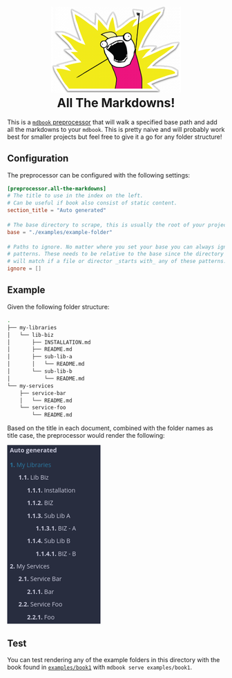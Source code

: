 <h1 align="center">
  <img src="assets/all-the-things.png" alt="All the markdowns" width="300">
  <br>
  All The Markdowns!
  <br>
</h1>

This is a [`mdbook` preprocessor][preprocessor] that will walk a specified base path and add all
the markdowns to your `mdbook`. This is pretty naive and will probably work best
for smaller projects but feel free to give it a go for any folder structure!

## Configuration

The preprocessor can be configured with the following settings:

```toml
[preprocessor.all-the-markdowns]
# The title to use in the index on the left.
# Can be useful if book also consist of static content.
section_title = "Auto generated"

# The base directory to scrape, this is usually the root of your project.
base = "./examples/example-folder"

# Paths to ignore. No matter where you set your base you can always ignore given
# patterns. These needs to be relative to the base since the directory traverser
# will match if a file or director _starts with_ any of these patterns.
ignore = []
```

## Example

Given the following folder structure:

```sh
.
├── my-libraries
│   └── lib-biz
│       ├── INSTALLATION.md
│       ├── README.md
│       ├── sub-lib-a
│       │   └── README.md
│       └── sub-lib-b
│           └── README.md
└── my-services
    ├── service-bar
    │   └── README.md
    └── service-foo
        └── README.md
```

Based on the title in each document, combined with the folder names as title
case, the preprocessor would render the following:

![example](./assets/example-index.png)

## Test

You can test rendering any of the example folders in this directory with the
book found in [`examples/book1`][book1] with `mdbook serve examples/book1`.

  [book1]: ./examples/book1/
  [preprocessor]: https://rust-lang.github.io/mdBook/for_developers/preprocessors.htmlu
